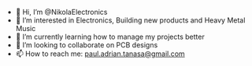 - 👋 Hi, I’m @NikolaElectronics
- 👀 I’m interested in Electronics, Building new products and Heavy Metal Music
- 🌱 I’m currently learning how to manage my projects better
- 💞️ I’m looking to collaborate on PCB designs
- 📫 How to reach me: paul.adrian.tanasa@gmail.com

<!---
NikolaElectronics/NikolaElectronics is a ✨ special ✨ repository because its `README.md` (this file) appears on your GitHub profile.
You can click the Preview link to take a look at your changes.
--->
